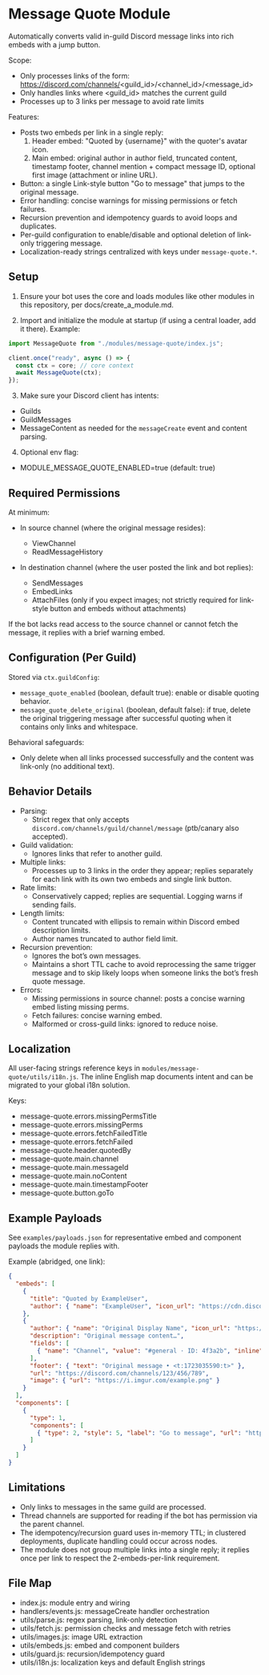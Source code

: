 # Message Quote Module

Automatically converts valid in-guild Discord message links into rich embeds with a jump button.

Scope:
- Only processes links of the form: https://discord.com/channels/<guild_id>/<channel_id>/<message_id>
- Only handles links where <guild_id> matches the current guild
- Processes up to 3 links per message to avoid rate limits

Features:
- Posts two embeds per link in a single reply:
  1) Header embed: "Quoted by {username}" with the quoter's avatar icon.
  2) Main embed: original author in author field, truncated content, timestamp footer, channel mention + compact message ID, optional first image (attachment or inline URL).
- Button: a single Link-style button "Go to message" that jumps to the original message.
- Error handling: concise warnings for missing permissions or fetch failures.
- Recursion prevention and idempotency guards to avoid loops and duplicates.
- Per-guild configuration to enable/disable and optional deletion of link-only triggering message.
- Localization-ready strings centralized with keys under `message-quote.*`.


## Setup

1) Ensure your bot uses the core and loads modules like other modules in this repository, per docs/create_a_module.md.

2) Import and initialize the module at startup (if using a central loader, add it there). Example:
```js
import MessageQuote from "./modules/message-quote/index.js";

client.once("ready", async () => {
  const ctx = core; // core context
  await MessageQuote(ctx);
});
```

3) Make sure your Discord client has intents:
- Guilds
- GuildMessages
- MessageContent
as needed for the `messageCreate` event and content parsing.

4) Optional env flag:
- MODULE_MESSAGE_QUOTE_ENABLED=true (default: true)


## Required Permissions

At minimum:
- In source channel (where the original message resides):
  - ViewChannel
  - ReadMessageHistory

- In destination channel (where the user posted the link and bot replies):
  - SendMessages
  - EmbedLinks
  - AttachFiles (only if you expect images; not strictly required for link-style button and embeds without attachments)

If the bot lacks read access to the source channel or cannot fetch the message, it replies with a brief warning embed.


## Configuration (Per Guild)

Stored via `ctx.guildConfig`:
- `message_quote_enabled` (boolean, default true): enable or disable quoting behavior.
- `message_quote_delete_original` (boolean, default false): if true, delete the original triggering message after successful quoting when it contains only links and whitespace.

Behavioral safeguards:
- Only delete when all links processed successfully and the content was link-only (no additional text).


## Behavior Details

- Parsing:
  - Strict regex that only accepts `discord.com/channels/guild/channel/message` (ptb/canary also accepted).
- Guild validation:
  - Ignores links that refer to another guild.
- Multiple links:
  - Processes up to 3 links in the order they appear; replies separately for each link with its own two embeds and single link button.
- Rate limits:
  - Conservatively capped; replies are sequential. Logging warns if sending fails.
- Length limits:
  - Content truncated with ellipsis to remain within Discord embed description limits.
  - Author names truncated to author field limit.
- Recursion prevention:
  - Ignores the bot’s own messages.
  - Maintains a short TTL cache to avoid reprocessing the same trigger message and to skip likely loops when someone links the bot’s fresh quote message.
- Errors:
  - Missing permissions in source channel: posts a concise warning embed listing missing perms.
  - Fetch failures: concise warning embed.
  - Malformed or cross-guild links: ignored to reduce noise.


## Localization

All user-facing strings reference keys in `modules/message-quote/utils/i18n.js`. The inline English map documents intent and can be migrated to your global i18n solution.

Keys:
- message-quote.errors.missingPermsTitle
- message-quote.errors.missingPerms
- message-quote.errors.fetchFailedTitle
- message-quote.errors.fetchFailed
- message-quote.header.quotedBy
- message-quote.main.channel
- message-quote.main.messageId
- message-quote.main.noContent
- message-quote.main.timestampFooter
- message-quote.button.goTo


## Example Payloads

See `examples/payloads.json` for representative embed and component payloads the module replies with.

Example (abridged, one link):
```json
{
  "embeds": [
    {
      "title": "Quoted by ExampleUser",
      "author": { "name": "ExampleUser", "icon_url": "https://cdn.discordapp.com/..." }
    },
    {
      "author": { "name": "Original Display Name", "icon_url": "https://cdn.discordapp.com/..." },
      "description": "Original message content…",
      "fields": [
        { "name": "Channel", "value": "#general · ID: 4f3a2b", "inline": true }
      ],
      "footer": { "text": "Original message • <t:1723035590:t>" },
      "url": "https://discord.com/channels/123/456/789",
      "image": { "url": "https://i.imgur.com/example.png" }
    }
  ],
  "components": [
    {
      "type": 1,
      "components": [
        { "type": 2, "style": 5, "label": "Go to message", "url": "https://discord.com/channels/123/456/789" }
      ]
    }
  ]
}
```

## Limitations

- Only links to messages in the same guild are processed.
- Thread channels are supported for reading if the bot has permission via the parent channel.
- The idempotency/recursion guard uses in-memory TTL; in clustered deployments, duplicate handling could occur across nodes.
- The module does not group multiple links into a single reply; it replies once per link to respect the 2-embeds-per-link requirement.

## File Map

- index.js: module entry and wiring
- handlers/events.js: messageCreate handler orchestration
- utils/parse.js: regex parsing, link-only detection
- utils/fetch.js: permission checks and message fetch with retries
- utils/images.js: image URL extraction
- utils/embeds.js: embed and component builders
- utils/guard.js: recursion/idempotency guard
- utils/i18n.js: localization keys and default English strings
